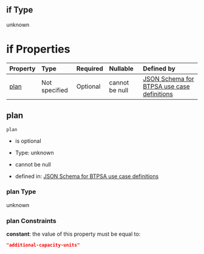 ## if Type

unknown

# if Properties

| Property      | Type          | Required | Nullable       | Defined by                                                                                                                                                                                                                                    |
| :------------ | :------------ | :------- | :------------- | :-------------------------------------------------------------------------------------------------------------------------------------------------------------------------------------------------------------------------------------------- |
| [plan](#plan) | Not specified | Optional | cannot be null | [JSON Schema for BTPSA use case definitions](btpsa-usecase-properties-services-items-allof-1-then-allof-106-then-allof-1-if-properties-plan.md "undefined#/properties/services/items/allOf/1/then/allOf/106/then/allOf/1/if/properties/plan") |

## plan



`plan`

*   is optional

*   Type: unknown

*   cannot be null

*   defined in: [JSON Schema for BTPSA use case definitions](btpsa-usecase-properties-services-items-allof-1-then-allof-106-then-allof-1-if-properties-plan.md "undefined#/properties/services/items/allOf/1/then/allOf/106/then/allOf/1/if/properties/plan")

### plan Type

unknown

### plan Constraints

**constant**: the value of this property must be equal to:

```json
"additional-capacity-units"
```
